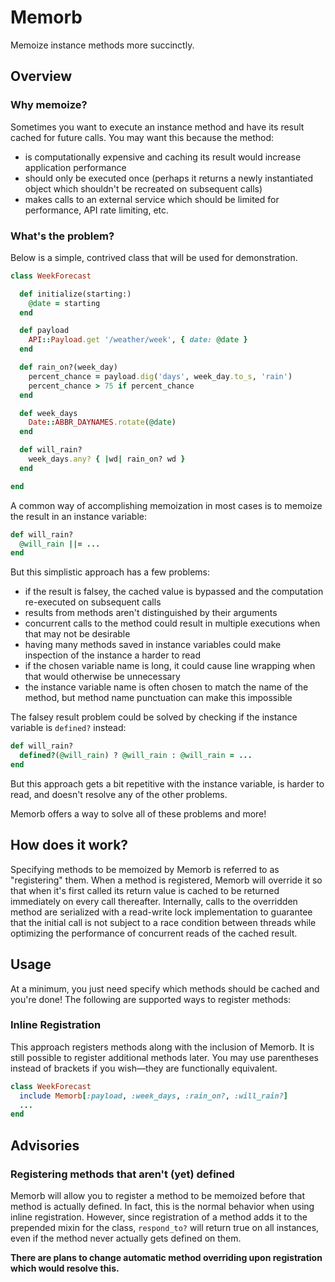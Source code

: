 # Memorb

Memoize instance methods more succinctly.

## Overview

### Why memoize?

Sometimes you want to execute an instance method and have its result cached for future calls. You may want this because the method:

- is computationally expensive and caching its result would increase application performance
- should only be executed once (perhaps it returns a newly instantiated object which shouldn't be recreated on subsequent calls)
- makes calls to an external service which should be limited for performance, API rate limiting, etc.

### What's the problem?

Below is a simple, contrived class that will be used for demonstration.

```ruby
class WeekForecast

  def initialize(starting:)
    @date = starting
  end

  def payload
    API::Payload.get '/weather/week', { date: @date }
  end

  def rain_on?(week_day)
    percent_chance = payload.dig('days', week_day.to_s, 'rain')
    percent_chance > 75 if percent_chance
  end

  def week_days
    Date::ABBR_DAYNAMES.rotate(@date)
  end

  def will_rain?
    week_days.any? { |wd| rain_on? wd }
  end

end
```

A common way of accomplishing memoization in most cases is to memoize the result in an instance variable:

```ruby
def will_rain?
  @will_rain ||= ...
end
```

But this simplistic approach has a few problems:

- if the result is falsey, the cached value is bypassed and the computation re-executed on subsequent calls
- results from methods aren't distinguished by their arguments
- concurrent calls to the method could result in multiple executions when that may not be desirable
- having many methods saved in instance variables could make inspection of the instance a harder to read
- if the chosen variable name is long, it could cause line wrapping when that would otherwise be unnecessary
- the instance variable name is often chosen to match the name of the method, but method name punctuation can make this impossible

The falsey result problem could be solved by checking if the instance variable is `defined?` instead:

```ruby
def will_rain?
  defined?(@will_rain) ? @will_rain : @will_rain = ...
end
```

But this approach gets a bit repetitive with the instance variable, is harder to read, and doesn't resolve any of the other problems.

Memorb offers a way to solve all of these problems and more!

## How does it work?

Specifying methods to be memoized by Memorb is referred to as "registering" them. When a method is registered, Memorb will override it so that when it's first called its return value is cached to be returned immediately on every call thereafter. Internally, calls to the overridden method are serialized with a read-write lock implementation to guarantee that the initial call is not subject to a race condition between threads while optimizing the performance of concurrent reads of the cached result.

## Usage

At a minimum, you just need specify which methods should be cached and you're done! The following are supported ways to register methods:

### Inline Registration

This approach registers methods along with the inclusion of Memorb. It is still possible to register additional methods later. You may use parentheses instead of brackets if you wish—they are functionally equivalent.

```ruby
class WeekForecast
  include Memorb[:payload, :week_days, :rain_on?, :will_rain?]
  ...
end
```

## Advisories

### Registering methods that aren't (yet) defined

Memorb will allow you to register a method to be memoized before that method is actually defined. In fact, this is the normal behavior when using inline registration. However, since registration of a method adds it to the prepended mixin for the class, `respond_to?` will return true on all instances, even if the method never actually gets defined on them.

**There are plans to change automatic method overriding upon registration which would resolve this.**
